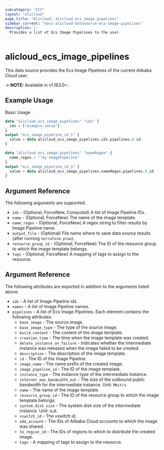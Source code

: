 ```yaml
---
subcategory: "ECS"
layout: "alicloud"
page_title: "Alicloud: alicloud_ecs_image_pipelines"
sidebar_current: "docs-alicloud-datasource-ecs-image-pipelines"
description: |-
  Provides a list of Ecs Image Pipelines to the user.
---
```


# alicloud\_ecs\_image\_pipelines

This data source provides the Ecs Image Pipelines of the current Alibaba Cloud user.

-> **NOTE:** Available in v1.163.0+.

## Example Usage

Basic Usage

```terraform
data "alicloud_ecs_image_pipelines" "ids" {
  ids = ["example_value"]
}
output "ecs_image_pipeline_id_1" {
  value = data.alicloud_ecs_image_pipelines.ids.pipelines.0.id
}

data "alicloud_ecs_image_pipelines" "nameRegex" {
  name_regex = "^my-ImagePipeline"
}
output "ecs_image_pipeline_id_2" {
  value = data.alicloud_ecs_image_pipelines.nameRegex.pipelines.0.id
}
```

## Argument Reference

The following arguments are supported:

* `ids` - (Optional, ForceNew, Computed)  A list of Image Pipeline IDs.
* `name` - (Optional, ForceNew) The name of the image template.
* `name_regex` - (Optional, ForceNew) A regex string to filter results by Image Pipeline name.
* `output_file` - (Optional) File name where to save data source results (after running `terraform plan`).
* `resource_group_id` - (Optional, ForceNew) The ID of the resource group to which the image template belongs.
* `tags` - (Optional, ForceNew) A mapping of tags to assign to the resource.

## Argument Reference

The following attributes are exported in addition to the arguments listed above:

* `ids` - A list of Image Pipeline ids.
* `names` - A list of Image Pipeline names.
* `pipelines` - A list of Ecs Image Pipelines. Each element contains the following attributes:
  * `base_image` - The source image.
  * `base_image_type` - The type of the source image.
  * `build_content` - The content of the image template.
  * `creation_time` - The time when the image template was created.
  * `delete_instance_on_failure` - Indicates whether the intermediate instance was released when the image failed to be created.
  * `description` - The description of the image template.
  * `id` - The ID of the Image Pipeline.
  * `image_name` - The name prefix of the created image.
  * `image_pipeline_id` - The ID of the image template.
  * `instance_type` - The instance type of the intermediate instance.
  * `internet_max_bandwidth_out` - The size of the outbound public bandwidth for the intermediate instance. Unit: `Mbit/s`.
  * `name` - The name of the image template.
  * `resource_group_id` - The ID of the resource group to which the image template belongs.
  * `system_disk_size` - The system disk size of the intermediate instance. Unit: `GiB`.
  * `vswitch_id` - The vswitch id.
  * `add_account` - The IDs of Alibaba Cloud accounts to which the image was shared.
  * `to_region_id` - The IDs of regions to which to distribute the created image.
  * `tags` - A mapping of tags to assign to the resource.